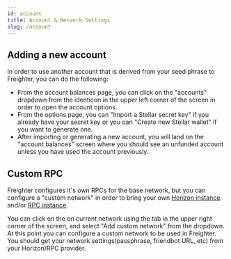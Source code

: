 ```yaml
---
id: account
title: Account & Network Settings
slug: /account
---
```


## Adding a new account

In order to use another account that is derived from your seed phrase to Freighter, you can do the following:

- From the account balances page, you can click on the "accounts" dropdown from the identicon in the upper left corner of the screen in order to open the account options.
- From the options page, you can "Import a Stellar secret key" if you already have your secret key or you can "Create new Stellar wallet" if you want to generate one.
- After importing or generating a new account, you will land on the "account balances" screen where you should see an unfunded account unless you have used the account previously.

## Custom RPC

Freighter configures it's own RPCs for the base network, but you can configure a "custom network" in order to bring your own [Horizon instance](https://developers.stellar.org/docs/data/horizon) and/or [RPC instance](https://github.com/stellar/soroban-rpc).

You can click on the on current network using the tab in the upper right corner of the screen, and select "Add custom network" from the dropdown.
At this point you can configure a custom network to be used in Freighter. You should get your network settings(passphrase, friendbot URL, etc) from your Horizon/RPC provider.
